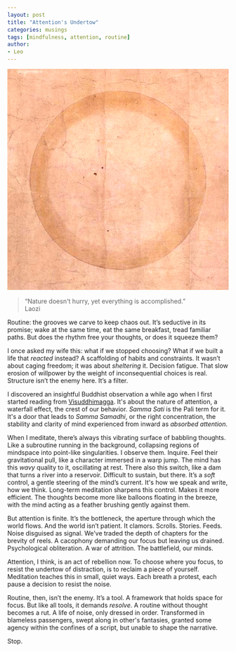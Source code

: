 ```yaml
---
layout: post
title: "Attention's Undertow"
categories: musings
tags: [mindfulness, attention, routine]
author:
- Leo
---
```


<div style="text-align: center;">
    <img src="../assets/2024-11-30-attentions-undertow/cover.jpg" class="responsive">
</div>

> “Nature doesn't hurry, yet everything is accomplished.” \
> Laozi

Routine: the grooves we carve to keep chaos out. It’s seductive in its promise; wake at the same time, eat the same breakfast, tread familiar paths. But does the rhythm free your thoughts, or does it squeeze them?

I once asked my wife this: what if we stopped choosing? What if we built a life that _reacted_ instead? A scaffolding of habits and constraints. It wasn’t about caging freedom; it was about _sheltering_ it. Decision fatigue. That slow erosion of willpower by the weight of inconsequential choices is real. Structure isn’t the enemy here. It’s a filter.

I discovered an insightful Buddhist observation a while ago when I first started reading from [Visuddhimagga](https://www.accesstoinsight.org/lib/authors/nanamoli/PathofPurification2011.pdf). It's about the nature of attention, a waterfall effect, the crest of our behavior. _Samma Sati_ is the Pali term for it. It's a door that leads to _Samma Samadhi_, or the right concentration, the stability and clarity of mind experienced from inward as _absorbed attention_.

When I meditate, there’s always this vibrating surface of babbling thoughts. Like a subroutine running in the background, collapsing regions of mindspace into point-like singularities. I observe them. Inquire. Feel their gravitational pull, like a character immersed in a warp jump. The mind has this _wavy_ quality to it, oscillating at rest. There also this switch, like a dam that turns a river into a reservoir. Difficult to sustain, but there. It’s a _soft_ control, a gentle steering of the mind’s current. It's how we speak and write, how we think. Long-term meditation sharpens this control. Makes it more efficient. The thoughts become more like balloons floating in the breeze, with the mind acting as a feather brushing gently against them.

But attention is finite. It’s the bottleneck, the aperture through which the world flows. And the world isn’t patient. It clamors. Scrolls. Stories. Feeds. Noise disguised as signal. We’ve traded the depth of chapters for the brevity of reels. A cacophony demanding our focus but leaving us drained. Psychological obliteration. A war of attrition. The battlefield, our minds.

Attention, I think, is an act of rebellion now. To choose where you focus, to resist the undertow of distraction, is to reclaim a piece of yourself. Meditation teaches this in small, quiet ways. Each breath a protest, each pause a decision to resist the noise.

Routine, then, isn’t the enemy. It’s a tool. A framework that holds space for focus. But like all tools, it demands _resolve_. A routine without thought becomes a rut. A life of noise, only dressed in order. Transformed in blameless passengers, swept along in other's fantasies, granted some agency within the confines of a script, but unable to shape the narrative.

Stop.
